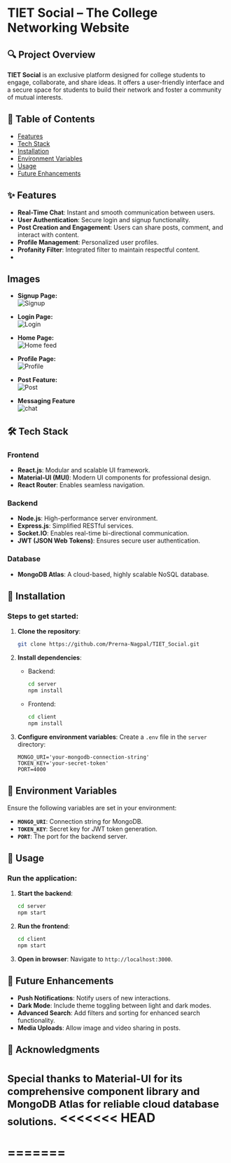 

# TIET Social – The College Networking Website

## 🔍 Project Overview
**TIET Social** is an exclusive platform designed for college students to engage, collaborate, and share ideas. It offers a user-friendly interface and a secure space for students to build their network and foster a community of mutual interests.

## 📖 Table of Contents
- [Features](#features)
- [Tech Stack](#tech-stack)
- [Installation](#installation)
- [Environment Variables](#environment-variables)
- [Usage](#usage)
- [Future Enhancements](#future-enhancements)

## ✨ Features
- **Real-Time Chat**: Instant and smooth communication between users.
- **User Authentication**: Secure login and signup functionality.
- **Post Creation and Engagement**: Users can share posts, comment, and interact with content.
- **Profile Management**: Personalized user profiles.
- **Profanity Filter**: Integrated filter to maintain respectful content.
- 
## Images

- **Signup Page:**  
  ![Signup](images/2.jpeg)

- **Login Page:**  
  ![Login](images/1.jpeg)

- **Home Page:**  
  ![Home feed](images/3.jpeg)

- **Profile Page:**  
  ![Profile](images/4.jpeg)

- **Post Feature:**  
  ![Post](images/5.jpeg)

- **Messaging Feature**  
  ![chat](images/6.jpeg)

## 🛠️ Tech Stack
### Frontend
- **React.js**: Modular and scalable UI framework.
- **Material-UI (MUI)**: Modern UI components for professional design.
- **React Router**: Enables seamless navigation.

### Backend
- **Node.js**: High-performance server environment.
- **Express.js**: Simplified RESTful services.
- **Socket.IO**: Enables real-time bi-directional communication.
- **JWT (JSON Web Tokens)**: Ensures secure user authentication.

### Database
- **MongoDB Atlas**: A cloud-based, highly scalable NoSQL database.

## 🚀 Installation
### Steps to get started:
1. **Clone the repository**:
   ```bash
   git clone https://github.com/Prerna-Nagpal/TIET_Social.git
   ```

2. **Install dependencies**:
   - Backend:
     ```bash
     cd server
     npm install
     ```
   - Frontend:
     ```bash
     cd client
     npm install
     ```

3. **Configure environment variables**:
   Create a `.env` file in the `server` directory:
   ```plaintext
   MONGO_URI='your-mongodb-connection-string'
   TOKEN_KEY='your-secret-token'
   PORT=4000
   ```

## 🔧 Environment Variables
Ensure the following variables are set in your environment:
- **`MONGO_URI`**: Connection string for MongoDB.
- **`TOKEN_KEY`**: Secret key for JWT token generation.
- **`PORT`**: The port for the backend server.

## 🎯 Usage
### Run the application:
1. **Start the backend**:
   ```bash
   cd server
   npm start
   ```

2. **Run the frontend**:
   ```bash
   cd client
   npm start
   ```

3. **Open in browser**:
   Navigate to `http://localhost:3000`.

## 🚀 Future Enhancements
- **Push Notifications**: Notify users of new interactions.
- **Dark Mode**: Include theme toggling between light and dark modes.
- **Advanced Search**: Add filters and sorting for enhanced search functionality.
- **Media Uploads**: Allow image and video sharing in posts.

## 🙏 Acknowledgments
<sub>Special thanks to **Material-UI** for its comprehensive component library and **MongoDB Atlas** for reliable cloud database solutions.</sub>
<<<<<<< HEAD
=======
=======
=======